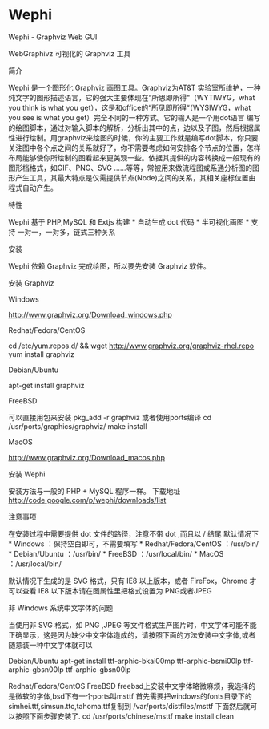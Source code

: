 Wephi
=====

Wephi - Graphviz Web GUI


WebGraphivz 可视化的 Graphviz 工具

简介

Wephi 是一个图形化 Graphviz 画图工具。Graphviz为AT&T 实验室所维护，一种纯文字的图形描述语言，它的强大主要体现在“所思即所得"（WYTIWYG，what you think is what you get），这是和office的“所见即所得“（WYSIWYG，what you see is what you get）完全不同的一种方式。它的输入是一个用dot语言 编写的绘图脚本，通过对输入脚本的解析，分析出其中的点，边以及子图，然后根据属性进行绘制。用graphviz来绘图的时候，你的主要工作就是编写dot脚本，你只要关注图中各个点之间的关系就好了，你不需要考虑如何安排各个节点的位置，怎样布局能够使你所绘制的图看起来更美观一些。依据其提供的内容转换成一般现有的图形档格式，如GIF、PNG、SVG ……等等，常被用来做流程图或系通分析图的图形产生工具，其最大特点是仅需提供节点(Node)之间的关系，其相关座标位置由程式自动产生。

特性

Wephi 基于 PHP,MySQL 和 Extjs 构建 * 自动生成 dot 代码 * 半可视化画图 * 支持 一对一，一对多，链式三种关系

安装

Wephi 依赖 Graphviz 完成绘图，所以要先安装 Graphviz 软件。

安装 Graphviz

Windows

http://www.graphviz.org/Download_windows.php

Redhat/Fedora/CentOS

cd /etc/yum.repos.d/ && wget http://www.graphviz.org/graphviz-rhel.repo yum install graphviz

Debian/Ubuntu

apt-get install graphviz

FreeBSD

可以直接用包来安装 pkg_add -r graphviz 或者使用ports编译 cd /usr/ports/graphics/graphviz/ make install

MacOS

http://www.graphviz.org/Download_macos.php

安装 Wephi

安装方法与一般的 PHP + MySQL 程序一样。 下载地址 http://code.google.com/p/wephi/downloads/list

注意事项

在安装过程中需要提供 dot 文件的路径，注意不带 dot ,而且以 / 结尾 默认情况下 * Windows ：保持空白即可，不需要填写 * Redhat/Fedora/CentOS ：/usr/bin/ * Debian/Ubuntu ：/usr/bin/ * FreeBSD ：/usr/local/bin/ * MacOS ：/usr/local/bin/

默认情况下生成的是 SVG 格式，只有 IE8 以上版本，或者 FireFox，Chrome 才可以查看 IE8 以下版本请在图属性里把格式设置为 PNG或者JPEG

非 Windows 系统中文字体的问题

当使用非 SVG 格式，如 PNG ,JPEG 等文件格式生产图片时，中文字体可能不能正确显示，这是因为缺少中文字体造成的，请按照下面的方法安装中文字体,或者随意装一种中文字体就可以

Debian/Ubuntu
apt-get install ttf-arphic-bkai00mp ttf-arphic-bsmi00lp ttf-arphic-gbsn00lp ttf-arphic-gbsn00lp

Redhat/Fedora/CentOS FreeBSD
freebsd上安装中文字体略微麻烦，我选择的是微软的字体,bsd下有一个ports叫msttf 首先需要把windows的fonts目录下的 simhei.ttf,simsun.ttc,tahoma.ttf复制到 /var/ports/distfiles/msttf 下面然后就可以按照下面步骤安装了. cd /usr/ports/chinese/msttf make install clean
